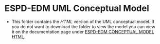 # ESPD-EDM UML Conceptual Model

* This folder contains the _HTML_ version of the UML conceptual model. If you do not want to download the folder to view the model you can view it on the documentation page under [ESPD-EDM CONCEPTUAL MODEL HTML](https://docs.ted.europa.eu/ESPD-EDM/3.0.1/_attachments/ESPD_CM_html/index.html).